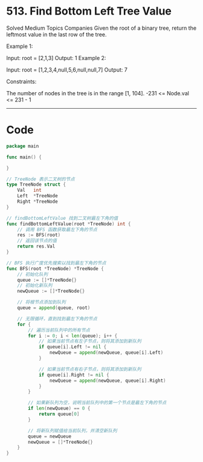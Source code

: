 # 513. Find Bottom Left Tree Value
Solved
Medium
Topics
Companies
Given the root of a binary tree, return the leftmost value in the last row of the tree.

Example 1:

Input: root = [2,1,3]
Output: 1
Example 2:

Input: root = [1,2,3,4,null,5,6,null,null,7]
Output: 7

Constraints:

The number of nodes in the tree is in the range [1, 104].
-231 <= Node.val <= 231 - 1

---

# Code
```go
package main

func main() {

}

// TreeNode 表示二叉树的节点
type TreeNode struct {
	Val   int
	Left  *TreeNode
	Right *TreeNode
}

// findBottomLeftValue 找到二叉树最左下角的值
func findBottomLeftValue(root *TreeNode) int {
	// 调用 BFS 函数获取最左下角的节点
	res := BFS(root)
	// 返回该节点的值
	return res.Val
}

// BFS 执行广度优先搜索以找到最左下角的节点
func BFS(root *TreeNode) *TreeNode {
	// 初始化队列
	queue := []*TreeNode{}
	// 初始化新队列
	newQueue := []*TreeNode{}

	// 将根节点添加到队列
	queue = append(queue, root)

	// 无限循环，直到找到最左下角的节点
	for {
		// 遍历当前队列中的所有节点
		for i := 0; i < len(queue); i++ {
			// 如果当前节点有左子节点，则将其添加到新队列
			if queue[i].Left != nil {
				newQueue = append(newQueue, queue[i].Left)
			}

			// 如果当前节点有右子节点，则将其添加到新队列
			if queue[i].Right != nil {
				newQueue = append(newQueue, queue[i].Right)
			}
		}

		// 如果新队列为空，说明当前队列中的第一个节点是最左下角的节点
		if len(newQueue) == 0 {
			return queue[0]
		}

		// 将新队列赋值给当前队列，并清空新队列
		queue = newQueue
		newQueue = []*TreeNode{}
	}
}
```